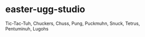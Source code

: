 # easter-ugg-studio
Tic-Tac-Tuh, Chuckers, Chuss, Pung, Puckmuhn, Snuck, Tetrus, Pentuminuh, Lugohs
